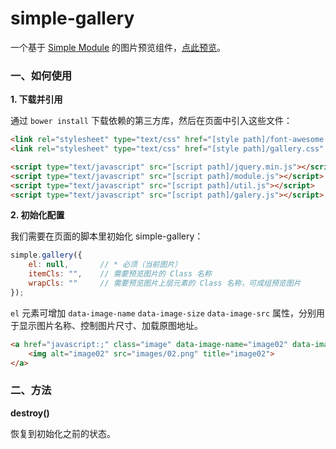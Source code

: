 simple-gallery
==============

一个基于 [Simple Module](https://github.com/mycolorway/simple-module) 的图片预览组件，[点此预览](http://mycolorway.github.io/simple-gallery/)。


### 一、如何使用

**1. 下载并引用**

通过 `bower install` 下载依赖的第三方库，然后在页面中引入这些文件：

```html
<link rel="stylesheet" type="text/css" href="[style path]/font-awesome.css" />
<link rel="stylesheet" type="text/css" href="[style path]/gallery.css" />

<script type="text/javascript" src="[script path]/jquery.min.js"></script>
<script type="text/javascript" src="[script path]/module.js"></script>
<script type="text/javascript" src="[script path]/util.js"></script>
<script type="text/javascript" src="[script path]/galery.js"></script>
```

**2. 初始化配置**

我们需要在页面的脚本里初始化 simple-gallery：

```javascript
simple.gallery({
    el: null,       // * 必须（当前图片）
    itemCls: "",    // 需要预览图片的 Class 名称
    wrapCls: ""     // 需要预览图片上层元素的 Class 名称，可成组预览图片
});
```

`el` 元素可增加 `data-image-name` `data-image-size` `data-image-src` 属性，分别用于显示图片名称、控制图片尺寸、加载原图地址。

```html
<a href="javascript:;" class="image" data-image-name="image02" data-image-size="559,332" data-image-src="images/02.png">
    <img alt="image02" src="images/02.png" title="image02">
</a>
```

### 二、方法

**destroy()**

恢复到初始化之前的状态。
